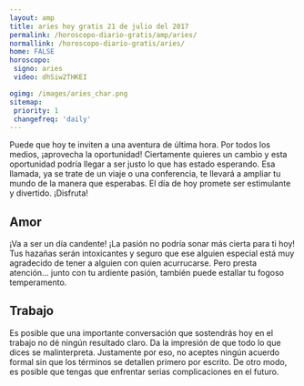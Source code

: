 ```yaml
---
layout: amp
title: aries hoy gratis 21 de julio del 2017 
permalink: /horoscopo-diario-gratis/amp/aries/
normallink: /horoscopo-diario-gratis/aries/
home: FALSE
horoscopo:
 signo: aries
 video: dhSiw2THKEI

ogimg: /images/aries_char.png
sitemap:
 priority: 1
 changefreq: 'daily'
---
```



Puede que hoy te inviten a una aventura de última hora. Por todos los medios, ¡aprovecha la oportunidad! Ciertamente quieres un cambio y esta oportunidad podría llegar a ser justo lo que has estado esperando. Esa llamada, ya se trate de un viaje o una conferencia, te llevará a ampliar tu mundo de la manera que esperabas. El día de hoy promete ser estimulante y divertido. ¡Disfruta!

## Amor

¡Va a ser un día candente! ¡La pasión no podría sonar más cierta para ti hoy! Tus hazañas serán intoxicantes y seguro que ese alguien especial está muy agradecido de tener a alguien con quien acurrucarse. Pero presta atención... junto con tu ardiente pasión, también puede estallar tu fogoso temperamento.

## Trabajo

Es posible que una importante conversación que sostendrás hoy en el trabajo no dé ningún resultado claro. Da la impresión de que todo lo que dices se malinterpreta. Justamente por eso, no aceptes ningún acuerdo formal sin que los términos se detallen primero por escrito. De otro modo, es posible que tengas que enfrentar serias complicaciones en el futuro.